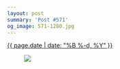 ```yaml
---
layout: post
summary: 'Post #571'
og_image: 571-1280.jpg
---
```


<p>
 <time>
  <a href="/571">
   {{ page.date | date: "%B %-d, %Y" }}
  </a>
 </time>
 <a href="/571">
  <figure data-taken="10/23/2016">
   <img sizes="(min-width: 700px) 50vw, calc(100vw - 2rem)" src="{{ site.assets_url }}/571-640.jpg" srcset="{{ site.assets_url }}/571-320.jpg 320w, {{ site.assets_url }}/571-640.jpg 640w, {{ site.assets_url }}/571-960.jpg 960w, {{ site.assets_url }}/571-1280.jpg 1280w"/>
  </figure>
 </a>
</p>
